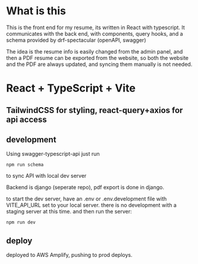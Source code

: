 # What is this

This is the front end for my resume, its written in React with typescript.
It communicates with the back end, with components, query hooks, and a schema provided by drf-spectacular (openAPI, swagger)

The idea is the resume info is easily changed from the admin panel,
and then a PDF resume can be exported from the website, so both the website and the PDF are always updated,
and syncing them manually is not needed.

# React + TypeScript + Vite

## TailwindCSS for styling, react-query+axios for api access

## development

Using swagger-typescript-api just run

```
npm run schema
```

to sync API with local dev server

Backend is django (seperate repo), pdf export is done in django.

to start the dev server, have an .env or .env.development file with VITE_API_URL set to your local server. there is no development with a staging server at this time.
and then run the server:

`npm run dev`

## deploy

deployed to AWS Amplify, pushing to prod deploys.
